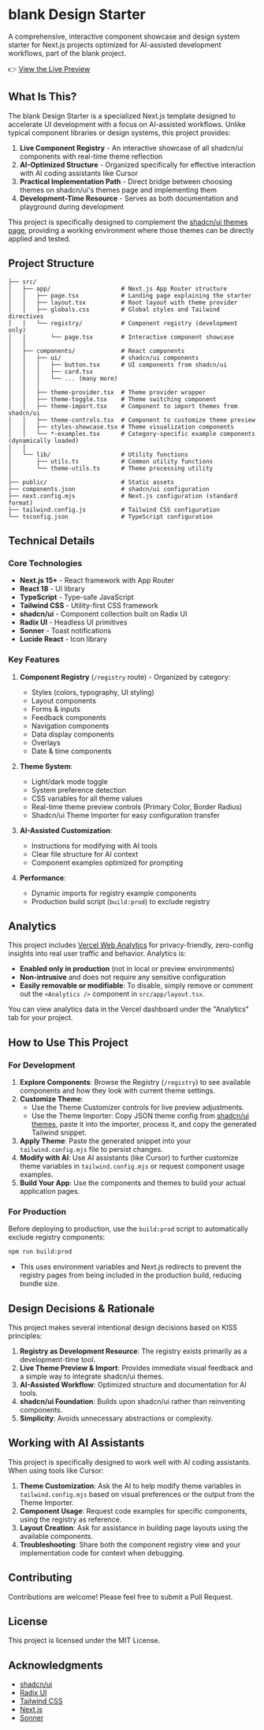 # blank Design Starter

A comprehensive, interactive component showcase and design system starter for Next.js projects optimized for AI-assisted development workflows, part of the blank project.

👉 [View the Live Preview](https://blank-project-gamma.vercel.app/)


## What Is This?

The blank Design Starter is a specialized Next.js template designed to accelerate UI development with a focus on AI-assisted workflows. Unlike typical component libraries or design systems, this project provides:

1. **Live Component Registry** - An interactive showcase of all shadcn/ui components with real-time theme reflection
2. **AI-Optimized Structure** - Organized specifically for effective interaction with AI coding assistants like Cursor
3. **Practical Implementation Path** - Direct bridge between choosing themes on shadcn/ui's themes page and implementing them
4. **Development-Time Resource** - Serves as both documentation and playground during development

This project is specifically designed to complement the [shadcn/ui themes page](https://ui.shadcn.com/themes), providing a working environment where those themes can be directly applied and tested.

## Project Structure

```
├── src/
│   ├── app/                    # Next.js App Router structure
│   │   ├── page.tsx            # Landing page explaining the starter
│   │   ├── layout.tsx          # Root layout with theme provider
│   │   ├── globals.css         # Global styles and Tailwind directives
│   │   └── registry/           # Component registry (development only)
│   │       └── page.tsx        # Interactive component showcase
│   │
│   ├── components/             # React components
│   │   ├── ui/                 # shadcn/ui components
│   │   │   ├── button.tsx      # UI components from shadcn/ui
│   │   │   ├── card.tsx
│   │   │   └── ... (many more)
│   │   │
│   │   ├── theme-provider.tsx  # Theme provider wrapper
│   │   ├── theme-toggle.tsx    # Theme switching component
│   │   ├── theme-import.tsx    # Component to import themes from shadcn/ui
│   │   ├── theme-controls.tsx  # Component to customize theme preview
│   │   ├── styles-showcase.tsx # Theme visualization components
│   │   └── *-examples.tsx      # Category-specific example components (dynamically loaded)
│   │
│   └── lib/                    # Utility functions
│       ├── utils.ts            # Common utility functions
│       └── theme-utils.ts      # Theme processing utility
│
├── public/                     # Static assets
├── components.json             # shadcn/ui configuration
├── next.config.mjs             # Next.js configuration (standard format)
├── tailwind.config.js          # Tailwind CSS configuration
└── tsconfig.json               # TypeScript configuration
```

## Technical Details

### Core Technologies

- **Next.js 15+** - React framework with App Router
- **React 18** - UI library
- **TypeScript** - Type-safe JavaScript
- **Tailwind CSS** - Utility-first CSS framework
- **shadcn/ui** - Component collection built on Radix UI
- **Radix UI** - Headless UI primitives
- **Sonner** - Toast notifications
- **Lucide React** - Icon library

### Key Features

1. **Component Registry** (`/registry` route) - Organized by category:
   - Styles (colors, typography, UI styling)
   - Layout components
   - Forms & inputs
   - Feedback components
   - Navigation components
   - Data display components
   - Overlays
   - Date & time components

2. **Theme System**:
   - Light/dark mode toggle
   - System preference detection
   - CSS variables for all theme values
   - Real-time theme preview controls (Primary Color, Border Radius)
   - Shadcn/ui Theme Importer for easy configuration transfer

3. **AI-Assisted Customization**:
   - Instructions for modifying with AI tools
   - Clear file structure for AI context
   - Component examples optimized for prompting

4. **Performance**:
   - Dynamic imports for registry example components
   - Production build script (`build:prod`) to exclude registry

## Analytics

This project includes [Vercel Web Analytics](https://vercel.com/docs/analytics/quickstart) for privacy-friendly, zero-config insights into real user traffic and behavior. Analytics is:

- **Enabled only in production** (not in local or preview environments)
- **Non-intrusive** and does not require any sensitive configuration
- **Easily removable or modifiable**: To disable, simply remove or comment out the `<Analytics />` component in `src/app/layout.tsx`.

You can view analytics data in the Vercel dashboard under the "Analytics" tab for your project.

## How to Use This Project

### For Development

1. **Explore Components**: Browse the Registry (`/registry`) to see available components and how they look with current theme settings.
2. **Customize Theme**: 
    - Use the Theme Customizer controls for live preview adjustments.
    - Use the Theme Importer: Copy JSON theme config from [shadcn/ui themes](https://ui.shadcn.com/themes), paste it into the importer, process it, and copy the generated Tailwind snippet.
3. **Apply Theme**: Paste the generated snippet into your `tailwind.config.mjs` file to persist changes.
4. **Modify with AI**: Use AI assistants (like Cursor) to further customize theme variables in `tailwind.config.mjs` or request component usage examples.
5. **Build Your App**: Use the components and themes to build your actual application pages.

### For Production

Before deploying to production, use the `build:prod` script to automatically exclude registry components:
  ```bash
  npm run build:prod
  ```
- This uses environment variables and Next.js redirects to prevent the registry pages from being included in the production build, reducing bundle size.

## Design Decisions & Rationale

This project makes several intentional design decisions based on KISS principles:

1. **Registry as Development Resource**: The registry exists primarily as a development-time tool.
2. **Live Theme Preview & Import**: Provides immediate visual feedback and a simple way to integrate shadcn/ui themes.
3. **AI-Assisted Workflow**: Optimized structure and documentation for AI tools.
4. **shadcn/ui Foundation**: Builds upon shadcn/ui rather than reinventing components.
5. **Simplicity**: Avoids unnecessary abstractions or complexity.

## Working with AI Assistants

This project is specifically designed to work well with AI coding assistants. When using tools like Cursor:

1. **Theme Customization**: Ask the AI to help modify theme variables in `tailwind.config.mjs` based on visual preferences or the output from the Theme Importer.
2. **Component Usage**: Request code examples for specific components, using the registry as reference.
3. **Layout Creation**: Ask for assistance in building page layouts using the available components.
4. **Troubleshooting**: Share both the component registry view and your implementation code for context when debugging.

## Contributing

Contributions are welcome! Please feel free to submit a Pull Request.

## License

This project is licensed under the MIT License.

## Acknowledgments

- [shadcn/ui](https://ui.shadcn.com)
- [Radix UI](https://www.radix-ui.com/)
- [Tailwind CSS](https://tailwindcss.com/)
- [Next.js](https://nextjs.org/)
- [Sonner](https://sonner.emilkowal.ski/)
